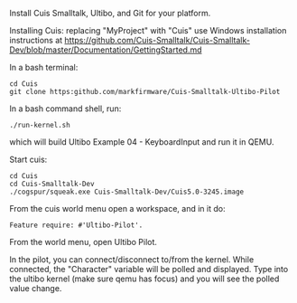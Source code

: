 Install Cuis Smalltalk, Ultibo, and Git for your platform.

Installing Cuis: replacing "MyProject" with "Cuis" use Windows installation instructions at https://github.com/Cuis-Smalltalk/Cuis-Smalltalk-Dev/blob/master/Documentation/GettingStarted.md

In a bash terminal:

    cd Cuis
    git clone https:github.com/markfirmware/Cuis-Smalltalk-Ultibo-Pilot

In a bash command shell, run:

    ./run-kernel.sh

which will build Ultibo Example 04 - KeyboardInput and run it in QEMU.

Start cuis:

    cd Cuis
    cd Cuis-Smalltalk-Dev
    ./cogspur/squeak.exe Cuis-Smalltalk-Dev/Cuis5.0-3245.image
    

From the cuis world menu open a workspace, and in it do:

    Feature require: #'Ultibo-Pilot'.

From the world menu, open Ultibo Pilot.

In the pilot, you can connect/disconnect to/from the kernel.
While connected, the "Character" variable will be polled and displayed.
Type into the ultibo kernel (make sure qemu has focus) and you will see the polled value change.
